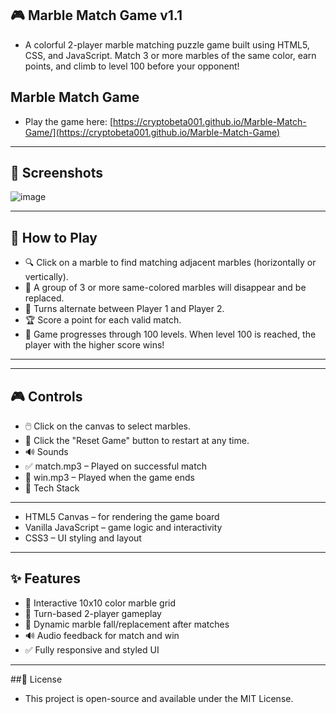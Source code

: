 ## 🎮 Marble Match Game v1.1

* A colorful 2-player marble matching puzzle game built using HTML5, CSS, and JavaScript. Match 3 or more marbles of the same color, earn points, and climb to level 100 before your opponent!

## Marble Match Game

* Play the game here: [https://cryptobeta001.github.io/Marble-Match-Game/](https://cryptobeta001.github.io/Marble-Match-Game)

---

## 📸 Screenshots

![image](https://github.com/user-attachments/assets/83ff7159-0828-4961-a47e-71a48e008cf1)

---

## 🧩 How to Play

* 🔍 Click on a marble to find matching adjacent marbles (horizontally or vertically).
* 🎯 A group of 3 or more same-colored marbles will disappear and be replaced.
* 🧠 Turns alternate between Player 1 and Player 2.
* 🏆 Score a point for each valid match.
* 🧱 Game progresses through 100 levels. When level 100 is reached, the player with the higher score wins!

---
---

## 🎮 Controls

* 🖱️ Click on the canvas to select marbles.
* 🔁 Click the "Reset Game" button to restart at any time.
* 🔊 Sounds
* ✅ match.mp3 – Played on successful match
* 🏁 win.mp3 – Played when the game ends
* 🧱 Tech Stack

---

* HTML5 Canvas – for rendering the game board
* Vanilla JavaScript – game logic and interactivity
* CSS3 – UI styling and layout

---

## ✨ Features

* 🎨 Interactive 10x10 color marble grid
* 🧠 Turn-based 2-player gameplay
* 🔄 Dynamic marble fall/replacement after matches
* 🔊 Audio feedback for match and win
* ✅ Fully responsive and styled UI

---




##📜 License

* This project is open-source and available under the MIT License.
